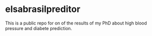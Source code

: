 # elsabrasilpreditor
This is a public repo for on of the results of my PhD about high blood pressure and diabete prediction. 
